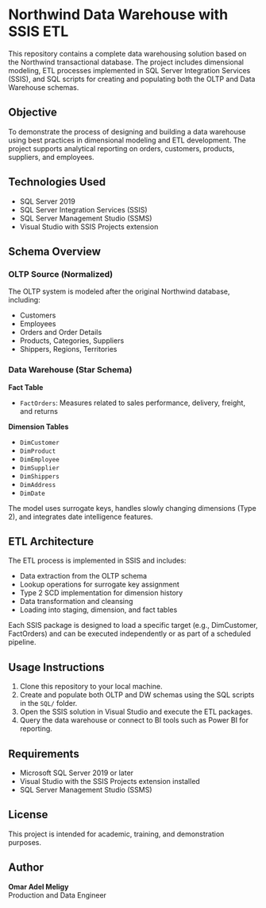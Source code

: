# Northwind Data Warehouse with SSIS ETL

This repository contains a complete data warehousing solution based on the Northwind transactional database. The project includes dimensional modeling, ETL processes implemented in SQL Server Integration Services (SSIS), and SQL scripts for creating and populating both the OLTP and Data Warehouse schemas.

## Objective

To demonstrate the process of designing and building a data warehouse using best practices in dimensional modeling and ETL development. The project supports analytical reporting on orders, customers, products, suppliers, and employees.

## Technologies Used

- SQL Server 2019
- SQL Server Integration Services (SSIS)
- SQL Server Management Studio (SSMS)
- Visual Studio with SSIS Projects extension


## Schema Overview

### OLTP Source (Normalized)

The OLTP system is modeled after the original Northwind database, including:

- Customers  
- Employees  
- Orders and Order Details  
- Products, Categories, Suppliers  
- Shippers, Regions, Territories  

### Data Warehouse (Star Schema)

**Fact Table**  
- `FactOrders`: Measures related to sales performance, delivery, freight, and returns

**Dimension Tables**  
- `DimCustomer`  
- `DimProduct`  
- `DimEmployee`  
- `DimSupplier`  
- `DimShippers`  
- `DimAddress`  
- `DimDate`  

The model uses surrogate keys, handles slowly changing dimensions (Type 2), and integrates date intelligence features.

## ETL Architecture

The ETL process is implemented in SSIS and includes:

- Data extraction from the OLTP schema  
- Lookup operations for surrogate key assignment  
- Type 2 SCD implementation for dimension history  
- Data transformation and cleansing  
- Loading into staging, dimension, and fact tables  

Each SSIS package is designed to load a specific target (e.g., DimCustomer, FactOrders) and can be executed independently or as part of a scheduled pipeline.

## Usage Instructions

1. Clone this repository to your local machine.
2. Create and populate both OLTP and DW schemas using the SQL scripts in the `SQL/` folder.
3. Open the SSIS solution in Visual Studio and execute the ETL packages.
4. Query the data warehouse or connect to BI tools such as Power BI for reporting.

## Requirements

- Microsoft SQL Server 2019 or later  
- Visual Studio with the SSIS Projects extension installed  
- SQL Server Management Studio (SSMS)  

## License

This project is intended for academic, training, and demonstration purposes.

## Author

**Omar Adel Meligy**  
Production and Data Engineer

